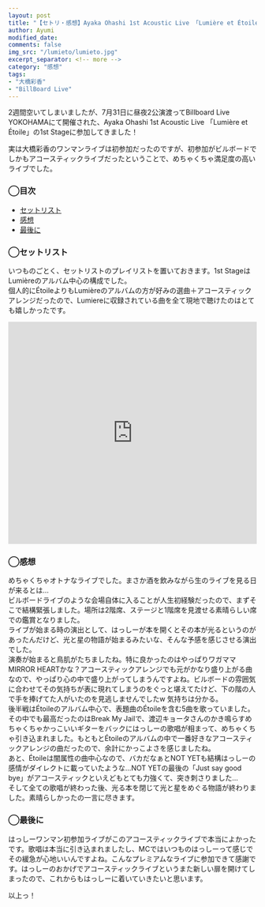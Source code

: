 ```yaml
---
layout: post
title: "【セトリ・感想】Ayaka Ohashi 1st Acoustic Live 「Lumière et Étoile」 1st Stage"
author: Ayumi
modified_date: 
comments: false
img_src: "/lumieto/lumieto.jpg"
excerpt_separator: <!-- more -->
category: "感想"
tags: 
- "大橋彩香"
- "BillBoard Live"
--- 
```

<!-- ブログ本文 -->
2週間空いてしまいましたが、7月31日に昼夜2公演渡ってBillboard Live YOKOHAMAにて開催された、Ayaka Ohashi 1st Acoustic Live 「Lumière et Étoile」の1st Stageに参加してきました！  

<!-- more -->
実は大橋彩香のワンマンライブは初参加だったのですが、初参加がビルボードでしかもアコースティックライブだったということで、めちゃくちゃ満足度の高いライブでした。

### ◯目次
- [セットリスト](#anchor1)
- [感想](#anchor2)
- [最後に](#anchor3)

<a id="anchor1"></a>
### ◯セットリスト
いつものごとく、セットリストのプレイリストを置いておきます。1st StageはLumièreのアルバム中心の構成でした。  
個人的にÉtoileよりもLumièreのアルバムの方が好みの選曲＋アコースティックアレンジだったので、Lumiereに収録されている曲を全て現地で聴けたのはとても嬉しかったです。  
<iframe allow="autoplay *; encrypted-media *; fullscreen *; clipboard-write" frameborder="0" height="450" style="width:100%;max-width:660px;overflow:hidden;background:transparent;" sandbox="allow-forms allow-popups allow-same-origin allow-scripts allow-storage-access-by-user-activation allow-top-navigation-by-user-activation" src="https://embed.music.apple.com/jp/playlist/lumiere-et-etoile-1st-stage/pl.u-6mo4l13IE12evg"></iframe>

<a id="anchor2"></a>
### ◯感想
めちゃくちゃオトナなライブでした。まさか酒を飲みながら生のライブを見る日が来るとは…  
ビルボードライブのような会場自体に入ることが人生初経験だったので、まずそこで結構緊張しました。場所は2階席、ステージと1階席を見渡せる素晴らしい席での鑑賞となりました。  
ライブが始まる時の演出として、はっしーが本を開くとその本が光るというのがあったんだけど、光と星の物語が始まるみたいな、そんな予感を感じさせる演出でした。  
演奏が始まると鳥肌がたちましたね。特に良かったのはやっぱりワガママMIRROR HEARTかな？アコースティックアレンジでも元がかなり盛り上がる曲なので、やっぱり心の中で盛り上がってしまうんですよね。ビルボードの雰囲気に合わせてその気持ちが表に現れてしまうのをぐっと堪えてたけど、下の階の人で手を捧げてた人がいたのを見逃しませんでしたw 気持ちは分かる。  
後半戦はÉtoileのアルバム中心で、表題曲のÉtoileを含む5曲を歌っていました。  
その中でも最高だったのはBreak My Jailで、渡辺キョータさんのかき鳴らすめちゃくちゃかっこいいギターをバックにはっしーの歌唱が相まって、めちゃくちゃ引き込まれました。もともとÉtoileのアルバムの中で一番好きなアコースティックアレンジの曲だったので、余計にかっこよさを感じましたね。  
あと、Étoileは闇属性の曲中心なので、バカだなぁとNOT YETも結構はっしーの感情がダイレクトに載っていたような…NOT YETの最後の「Just say good bye」がアコースティックといえどもとても力強くて、突き刺さりました…  
そして全ての歌唱が終わった後、光る本を閉じて光と星をめぐる物語が終わりました。素晴らしかったの一言に尽きます。

<a id="anchor3"></a>
### ◯最後に
はっしーワンマン初参加ライブがこのアコースティックライブで本当によかったです。歌唱は本当に引き込まれましたし、MCではいつものはっしーって感じでその緩急が心地いいんですよね。こんなプレミアムなライブに参加できて感謝です。はっしーのおかげでアコースティックライブというまた新しい扉を開けてしまったので、これからもはっしーに着いていきたいと思います。  

以上っ！

<!-- 本文終了 -->